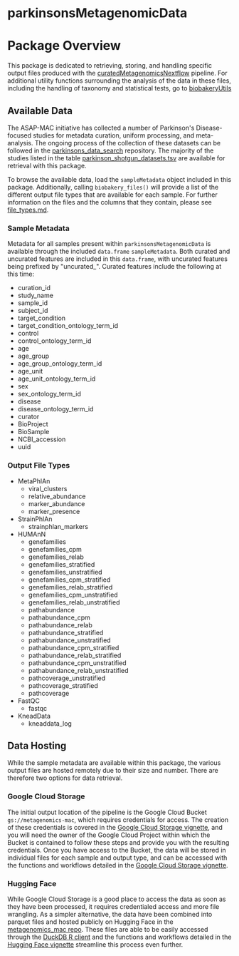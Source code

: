 parkinsonsMetagenomicData
================

# Package Overview

This package is dedicated to retrieving, storing, and handling specific output
files produced with the [curatedMetagenomicsNextflow](https://github.com/seandavi/curatedMetagenomicsNextflow)
pipeline. For additional utility functions surrounding the analysis of the data
in these files, including the handling of taxonomy and statistical tests, go to
[biobakeryUtils](https://github.com/g-antonello/biobakeryUtils/tree/main)

## Available Data

The ASAP-MAC initiative has collected a number of Parkinson's Disease-focused
studies for metadata curation, uniform processing, and meta-analysis. The
ongoing process of the collection of these datasets can be followed in the
[parkinsons_data_search](https://github.com/ASAP-MAC/parkinsons_data_search)
repository. The majority of the studies listed in the table
[parkinson_shotgun_datasets.tsv](https://github.com/ASAP-MAC/parkinsons_data_search/blob/main/parkinson_shotgun_datasets.tsv)
are available for retrieval with this package.

To browse the available data, load the `sampleMetadata` object included in this
package. Additionally, calling `biobakery_files()` will provide a list of the
different output file types that are available for each sample. For further
information on the files and the columns that they contain, please see
[file_types.md](file_types.md).

### Sample Metadata

Metadata for all samples present within `parkinsonsMetagenomicData` is available
through the included `data.frame` `sampleMetadata`. Both curated and uncurated
features are included in this `data.frame`, with uncurated features being
prefixed by "uncurated_". Curated features include the following at this time:

 - curation_id
 - study_name
 - sample_id
 - subject_id
 - target_condition
 - target_condition_ontology_term_id
 - control
 - control_ontology_term_id
 - age
 - age_group
 - age_group_ontology_term_id
 - age_unit
 - age_unit_ontology_term_id
 - sex
 - sex_ontology_term_id
 - disease
 - disease_ontology_term_id
 - curator
 - BioProject
 - BioSample
 - NCBI_accession
 - uuid

### Output File Types

 - MetaPhlAn
   - viral_clusters
   - relative_abundance
   - marker_abundance
   - marker_presence
 - StrainPhlAn
   - strainphlan_markers
 - HUMAnN
   - genefamilies
   - genefamilies_cpm
   - genefamilies_relab
   - genefamilies_stratified
   - genefamilies_unstratified
   - genefamilies_cpm_stratified
   - genefamilies_relab_stratified
   - genefamilies_cpm_unstratified
   - genefamilies_relab_unstratified
   - pathabundance
   - pathabundance_cpm
   - pathabundance_relab
   - pathabundance_stratified
   - pathabundance_unstratified
   - pathabundance_cpm_stratified
   - pathabundance_relab_stratified
   - pathabundance_cpm_unstratified
   - pathabundance_relab_unstratified
   - pathcoverage_unstratified
   - pathcoverage_stratified
   - pathcoverage
 - FastQC
    - fastqc
 - KneadData
   - kneaddata_log

## Data Hosting

While the sample metadata are available within this package, the various output
files are hosted remotely due to their size and number. There are therefore two
options for data retrieval.

### Google Cloud Storage

The initial output location of the pipeline is the Google Cloud Bucket
`gs://metagenomics-mac`, which requires credentials for access. The creation of
these credentials is covered in the
[Google Cloud Storage vignette](vignettes/google_cloud_storage.Rmd), and you
will need the owner of the Google Cloud Project within which the Bucket is
contained to follow these steps and provide you with the resulting credentials.
Once you have access to the Bucket, the data will be stored in individual files
for each sample and output type, and can be accessed with the functions and
workflows detailed in the
[Google Cloud Storage vignette](vignettes/google_cloud_storage.Rmd).

### Hugging Face

While Google Cloud Storage is a good place to access the data as soon as they
have been processed, it requires credentialed access and more file wrangling.
As a simpler alternative, the data have been combined into parquet files and
hosted publicly on Hugging Face in the
[metagenomics_mac repo](https://huggingface.co/datasets/waldronlab/metagenomics_mac).
These files are able to be easily accessed through the
[DuckDB R client](https://duckdb.org/docs/stable/clients/r.html) and the
functions and workflows detailed in the
[Hugging Face vignette](vignettes/hugging_face.Rmd) streamline this process
even further.
